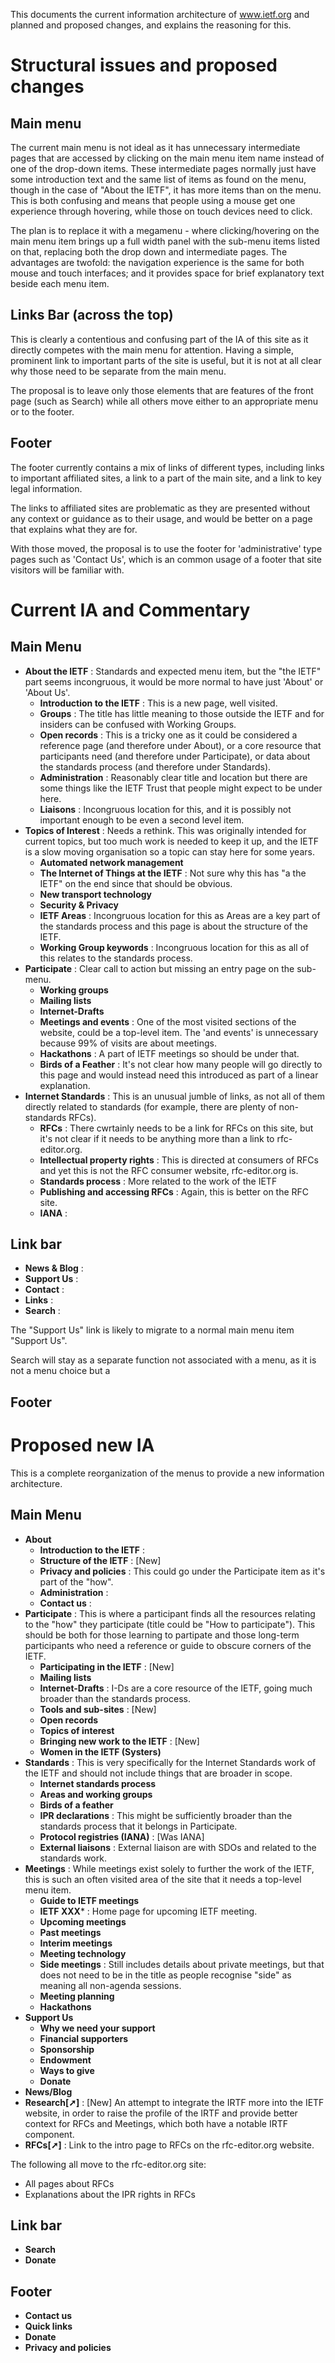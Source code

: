 This documents the current information architecture of www.ietf.org and planned and proposed changes, and explains the reasoning for this.

# Structural issues and proposed changes
## Main menu 
The current main menu is not ideal as it has unnecessary intermediate pages that are accessed by clicking on the main menu item name instead of one of the drop-down items. These intermediate pages normally just have some introduction text and the same list of items as found on the menu, though in the case of "About the IETF", it has more items than on the menu.  This is both confusing and means that people using a mouse get one experience through hovering, while those on touch devices need to click.

The plan is to replace it with a megamenu - where clicking/hovering on the main menu item brings up a full width panel with the sub-menu items listed on that, replacing both the drop down and intermediate pages.  The advantages are twofold: the navigation experience is the same for both mouse and touch interfaces; and it provides space for brief explanatory text beside each menu item.

## Links Bar (across the top)
This is clearly a contentious and confusing part of the IA of this site as it directly competes with the main menu for attention.  Having a simple, prominent link to important parts of the site is useful, but it is not at all clear why those need to be separate from the main menu.  

The proposal is to leave only those elements that are features of the front page (such as Search) while all others move either to an appropriate menu or to the footer.

## Footer
The footer currently contains a mix of links of different types, including links to important affiliated sites, a link to a part of the main site, and a link to key legal information. 

The links to affiliated sites are problematic as they are presented without any context or guidance as to their usage, and would be better on a page that explains what they are for.

With those moved, the proposal is to use the footer for 'administrative' type pages such as 'Contact Us', which is an common usage of a footer that site visitors will be familiar with.

# Current IA and Commentary
## Main Menu
* **About the IETF** : Standards and expected menu item, but the "the IETF" part seems incongruous, it would be more normal to have just 'About' or 'About Us'.
   * **Introduction to the IETF** : This is a new page, well visited.
   * **Groups** : The title has little meaning to those outside the IETF and for insiders can be confused with Working Groups.
   * **Open records** : This is a tricky one as it could be considered a reference page (and therefore under About), or a core resource that participants need (and therefore under Participate), or data about the standards process (and therefore under Standards).
   * **Administration** : Reasonably clear title and location but there are some things like the IETF Trust that people might expect to be under here.
   * **Liaisons** : Incongruous location for this, and it is possibly not important enough to be even a second level item.
* **Topics of Interest** : Needs a rethink. This was originally intended for current topics, but too much work is needed to keep it up, and the IETF is a slow moving organisation so a topic can stay here for some years.
   * **Automated network management**
   * **The Internet of Things at the IETF** : Not sure why this has "a the IETF" on the end since that should be obvious.
   * **New transport technology**
   * **Security & Privacy**
   * **IETF Areas** : Incongruous location for this as Areas are a key part of the standards process and this page is about the structure of the IETF.
   * **Working Group keywords** : Incongruous location for this as all of this relates to the standards process.
* **Participate** : Clear call to action but missing an entry page on the sub-menu.
   * **Working groups**
   * **Mailing lists**
   * **Internet-Drafts**
   * **Meetings and events** : One of the most visited sections of the website, could be a top-level item.  The 'and events' is unnecessary because 99% of visits are about meetings.
   * **Hackathons** : A part of IETF meetings so should be under that.
   * **Birds of a Feather** : It's not clear how many people will go directly to this page and would instead need this introduced as part of a linear explanation.
* **Internet Standards** : This is an unusual jumble of links, as not all of them directly related to standards (for example, there are plenty of non-standards RFCs).
   * **RFCs** : There cwrtainly needs to be a link for RFCs on this site, but it's not clear if it needs to be anything more than a link to rfc-editor.org.
   * **Intellectual property rights** : This is directed at consumers of RFCs and yet this is not the RFC consumer website, rfc-editor.org is.
   * **Standards process** : More related to the work of the IETF
   * **Publishing and accessing RFCs** : Again, this is better on the RFC site.
   * **IANA** : 

## Link bar
* **News & Blog** : 
* **Support Us** :
* **Contact** : 
* **Links** : 
* **Search** : 

The "Support Us" link is likely to migrate to a normal main menu item "Support Us".

Search will stay as a separate function not associated with a menu, as it is not a menu choice but a 

## Footer

# Proposed new IA
This is a complete reorganization of the menus to provide a new information architecture.
## Main Menu
* **About**
   * **Introduction to the IETF** : 
   * **Structure of the IETF** : [New] 
   * **Privacy and policies** : This could go under the Participate item as it's part of the "how".
   * **Administration** :
   * **Contact us** :
* **Participate** : This is where a participant finds all the resources relating to the "how" they participate (title could be "How to participate").  This should be both for those learning to partipate and those long-term participants who need a reference or guide to obscure corners of the IETF.
   * **Participating in the IETF** : [New]
   * **Mailing lists**
   * **Internet-Drafts** : I-Ds are a core resource of the IETF, going much broader than the standards process.
   * **Tools and sub-sites** : [New]
   * **Open records**
   * **Topics of interest**
   * **Bringing new work to the IETF** : [New]
   * **Women in the IETF (Systers)**
* **Standards** :  This is very specifically for the Internet Standards work of the IETF and should not include things that are broader in scope.
   * **Internet standards process**
   * **Areas and working groups**
   * **Birds of a feather**
   * **IPR declarations** : This might be sufficiently broader than the standards process that it belongs in Participate.
   * **Protocol registries (IANA)** : [Was IANA]
   * **External liaisons** : External liaison are with SDOs and related to the standards work. 
* **Meetings** : While meetings exist solely to further the work of the IETF, this is such an often visited area of the site that it needs a top-level menu item.
   * **Guide to IETF meetings**
   * **IETF XXX*** : Home page for upcoming IETF meeting.
   * **Upcoming meetings** 
   * **Past meetings**
   * **Interim meetings**
   * **Meeting technology**
   * **Side meetings** : Still includes details about private meetings, but that does not need to be in the title as people recognise "side" as meaning all non-agenda sessions.
   * **Meeting planning**
   * **Hackathons**
* **Support Us**
   * **Why we need your support**
   * **Financial supporters**
   * **Sponsorship**
   * **Endowment**
   * **Ways to give**
   * **Donate**
* **News/Blog**
* **Research[➚]** : [New] An attempt to integrate the IRTF more into the IETF website, in order to raise the profile of the IRTF and provide better context for RFCs and Meetings, which both have a notable IRTF component.
* **RFCs[➚]** : Link to the intro page to RFCs on the rfc-editor.org website.

The following all move to the rfc-editor.org site:
* All pages about RFCs
* Explanations about the IPR rights in RFCs

## Link bar
* **Search**
* **Donate**

## Footer
* **Contact us**
* **Quick links**
* **Donate**
* **Privacy and policies**
